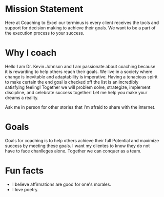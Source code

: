 
# Mission Statement

Here at Coaching to Excel our terminus is every client receives the tools and support for decision  making to achieve their goals. We want to be a part of the execution process to your success.

# Why I coach

Hello I am Dr. Kevin Johnson and I am passionate about coaching because it is rewarding to help others reach their goals. We live in a society where change is inevitable and adaptability is imperative. Having a tenacious spirit to make certain the end goal is checked off the list is an incredibly satisfying feeling! Together we will problem solve, strategize, implement discipline, and celebrate success together! Let me help you make your dreams a reality.

Ask me in person for other stories that I'm afraid to share with the internet.

# Goals 

Goals for coaching is to help others achieve their full Potential and maximize success by meeting these goals. I want my clientes to know they do not have to face chanlleges alone. Together we can conquer as a team.

# Fun facts

- I believe affirmations are good for one's morales.
- I love poetry.
